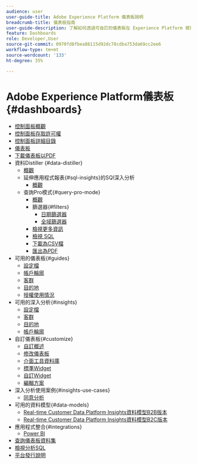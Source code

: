 ```yaml
---
audience: user
user-guide-title: Adobe Experience Platform 儀表板說明
breadcrumb-title: 儀表板指南
user-guide-description: 了解如何透過可自訂的儀表板在 Experience Platform 視覺化資料。
feature: Dashboards
role: Developer,User
source-git-commit: 0970fd8fbea86115d92dc78cdba753da69cc2ee6
workflow-type: tm+mt
source-wordcount: '133'
ht-degree: 35%

---
```



# Adobe Experience Platform儀表板 {#dashboards}

* [控制面板概觀](home.md)
* [控制面板存取許可權](permissions.md)
* [控制面板詳細目錄](inventory.md)
* [儀表板](user-defined-dashboards.md)
* [下載儀表板以PDF](download.md)
* 資料Distiller {#data-distiller}
   * [概觀](data-distiller/overview.md)
   * 延伸應用程式報表{#sql-insights}的SQl深入分析
      * [概觀](data-distiller/sql-insights/overview.md)
   * 查詢Pro模式{#query-pro-mode}
      * [概觀](data-distiller/query-pro-mode/overview.md)
      * 篩選器{#filters}
         * [日期篩選器](data-distiller/query-pro-mode/filters/date-filter.md)
         * [全域篩選器](data-distiller/query-pro-mode/filters/global-filter.md)
      * [檢視更多資訊](data-distiller/query-pro-mode/view-more.md)
      * [檢視 SQL](data-distiller/query-pro-mode/view-sql.md)
      * [下載為CSV檔](data-distiller/query-pro-mode/download-csv.md)
      * [匯出為PDF](data-distiller/query-pro-mode/export-pdf.md)
* 可用的儀表板{#guides}
   * [設定檔](guides/profiles.md)
   * [帳戶輪廓](guides/account-profiles.md)
   * [客群](guides/audiences.md)
   * [目的地](guides/destinations.md)
   * [授權使用情況](guides/license-usage.md)
* 可用的深入分析{#insights}
   * [設定檔](insights/profiles.md)
   * [客群](insights/audiences.md)
   * [目的地](insights/destinations.md)
   * [帳戶輪廓](insights/account-profiles.md)
* 自訂儀表板{#customize}
   * [自訂概述](customize/overview.md)
   * [修改儀表板](customize/modify.md)
   * [介面工具資料庫](customize/widget-library.md)
   * [標準Widget](customize/standard-widgets.md)
   * [自訂Widget](customize/custom-widgets.md)
   * [編輯方案](customize/edit-schema.md)
* 深入分析使用案例{#insights-use-cases}
   * [同意分析](insights-use-cases/consent-analysis.md)
* 可用的資料模型{#data-models}
   * [Real-time Customer Data Platform Insights資料模型B2B版本](data-models/cdp-insights-data-model-b2b.md)
   * [Real-time Customer Data Platform Insights資料模型B2C版本](data-models/cdp-insights-data-model-b2c.md)
* 應用程式整合{#integrations}
   * [Power BI](integrations/power-bi.md)
* [查詢儀表板資料集](query.md)
* [檢視分析SQL](view-sql.md)
* [平台發行說明](https://experienceleague.adobe.com/zh-hant/docs/experience-platform/release-notes/latest)